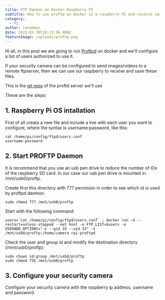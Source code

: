 ```yaml
---
title: FTP Daemon on Docker Raspberry PI
subtitle: How to use proftp on docker in a raspberry PI and receive images/videos from your security camera
category:
  - PI
author: lenambac
date: 2022-01-30T18:23:56.800Z
featureImage: /uploads/proftp.png
---
```


Hi all, in this post we are going to run [Proftpd](http://www.proftpd.org/) on docker and we'll configure a list of users authorized to use it.

If your security camera can be configured to send images/videos to a remote ftpserver, then we can use our raspberry to receive and save these files.

This is the [git repo](https://github.com/kibatic/docker-proftpd) of the proftd server we'll use

These are the steps:

## 1. Raspberry Pi OS intallation

First of all creata a new file and include a live with each user you want to configure, where the syntax is username:password, like this:

```
cat /home/pi/config/ftpd/users.conf
username:password
``` 

## 2. Start PROFTP Daemon

It is recommend that you use an usb pen drive to reduce the number of IOs of the raspberry SD card.
In our case  our usb pen drive is mounted in /mnt/usb0/proftp.

Create first this directory with 777 permision in order to see which id is used by proftpd daemon. 
```
sudo chmod 777 /mnt/usb0/proftp
```

Start with the following command:

```
users=`cat /home/pi/config/ftpd/users.conf` ; docker run -d --restart=unless-stopped --net host -e FTP_LIST=$users -e USERADD_OPTIONS="-o --gid 33 --uid 33" -v /mnt/usb0/proftp:/home/camera rpi-proftpd

``` 
Check the user and group id and modify the destination directory (/mnt/usb0/proftp):

```
sudo chown id:group /mnt/usb0/proftp
sudo chmod 755 /mnt/usb0/proftp
```


## 3. Configure your security camera

Configure your security camera with the raspberry ip address, username and password.


